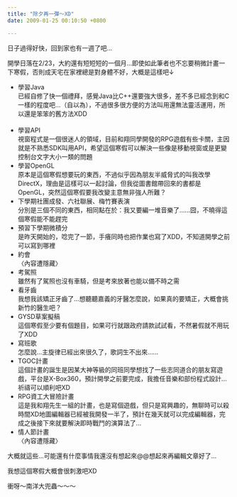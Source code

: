 ```yaml
---
title: "除夕再一彈～XD"
date: 2009-01-25 00:10:50 +0800

---
```



日子過得好快，回到家也有一週了吧...



開學日落在2/23，大約還有短短短的一個月...即使如此筆者也不忘要稍微計畫一下寒假，否則成天宅在家裡總是對身體不好，大概是這樣吧&darr;

<ul><li>學習Java<br />已經自修了快一個禮拜，感覺Java比C++還要強大很多，差不多已經念到和C一樣的程度吧...（自以為），不過很多很方便的方法叫用還無法靈活運用，所以還是笨笨的舊方法XDD<br /><br /></li><li>學習API<br />視窗程式是一個很迷人的領域，目前和翔同學開發的RPG遊戲有些卡關，主因就是不熟悉SDK叫用API，希望這個寒假可以解決一些像是移動視窗或是更變控制台文字大小一類的問題<br /></li><li>學習OpenGL<br />原本是這個寒假想要玩的東西，不過似乎因為朋友半威脅式的叫我改學DirectX，理由是這樣可以一起討論，但我從圖書館帶回來的書都是OpenGL，突然這個寒假要我改變主意無非強人所難？<br /></li><li>下學期社團成發、六社聯展、梅竹賽表演<br />分別是三個不同的東西，相同點在於：我又要編一堆音樂了......囧，不曉得這個寒假能不能趕完<br /></li><li>預習下學期微積分<br />是昨天開始的，唸完了一節，手癢同時也把作業也寫了XDD，不知道開學之前可以寫到哪裡</li><li>約會<br />〈內容遭隱藏〉<br /></li><li>考駕照<br />雖然有了駕照也沒有車騎，但是考來放著也能以備不時之需<br /></li><li>看牙齒<br />我想我該矯正牙齒了...想聽聽嘉義的牙醫怎麼說，如果真的要矯正，大概會挑新竹的醫生吧？<br /></li><li>GYSD草案擬稿<br />這個寒假至少要有個題目，如果可行就跟政府請款試試看，不然暑假就不用玩了XDD<br /></li><li>寫班歌<br />怎麼說...主旋律已經出來很久了，歌詞生不出來......<br /></li><li>TGOC計畫<br />這個計畫的誕生是因某大神等級的同班同學想找了一些志同道合的朋友寫遊戲，平台是X-Box360，預計開學之前要完成，我擔任音樂和部份程式設計...祈禱可以順利吧XD<br /></li><li>RPG資工大冒險計畫<br />這是我和翔先生一組的計畫，也是寫個遊戲，但只是寫興趣的，無聊時可以殺時間XD地圖編輯器已經被我開發一半了，預計在幾天就可以完成編輯器，完成之後接下來就要解決即時戰鬥的演算法了...<br /></li><li>情人節計畫<br />〈內容遭隱藏〉</li></ul>

大概就這些...可能還有什麼事情我還沒有想起來@@想起來再編輯文章好了...



我想這個寒假大概會很刺激吧XD



衝呀～南洋大兜蟲～～～


